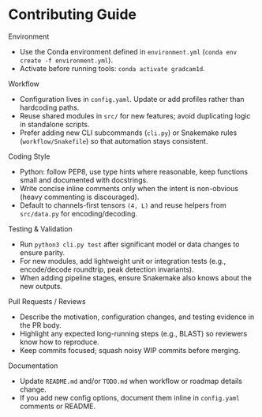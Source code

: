 Contributing Guide
==================

Environment
- Use the Conda environment defined in `environment.yml` (`conda env create -f environment.yml`).
- Activate before running tools: `conda activate gradcam1d`.

Workflow
- Configuration lives in `config.yaml`. Update or add profiles rather than hardcoding paths.
- Reuse shared modules in `src/` for new features; avoid duplicating logic in standalone scripts.
- Prefer adding new CLI subcommands (`cli.py`) or Snakemake rules (`workflow/Snakefile`) so that automation stays consistent.

Coding Style
- Python: follow PEP8, use type hints where reasonable, keep functions small and documented with docstrings.
- Write concise inline comments only when the intent is non-obvious (heavy commenting is discouraged).
- Default to channels-first tensors `(4, L)` and reuse helpers from `src/data.py` for encoding/decoding.

Testing & Validation
- Run `python3 cli.py test` after significant model or data changes to ensure parity.
- For new modules, add lightweight unit or integration tests (e.g., encode/decode roundtrip, peak detection invariants).
- When adding pipeline stages, ensure Snakemake also knows about the new outputs.

Pull Requests / Reviews
- Describe the motivation, configuration changes, and testing evidence in the PR body.
- Highlight any expected long-running steps (e.g., BLAST) so reviewers know how to reproduce.
- Keep commits focused; squash noisy WIP commits before merging.

Documentation
- Update `README.md` and/or `TODO.md` when workflow or roadmap details change.
- If you add new config options, document them inline in `config.yaml` comments or README.
